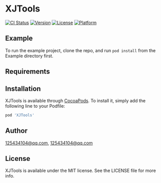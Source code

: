 # XJTools

[![CI Status](https://img.shields.io/travis/125434104@qq.com/XJTools.svg?style=flat)](https://travis-ci.org/125434104@qq.com/XJTools)
[![Version](https://img.shields.io/cocoapods/v/XJTools.svg?style=flat)](https://cocoapods.org/pods/XJTools)
[![License](https://img.shields.io/cocoapods/l/XJTools.svg?style=flat)](https://cocoapods.org/pods/XJTools)
[![Platform](https://img.shields.io/cocoapods/p/XJTools.svg?style=flat)](https://cocoapods.org/pods/XJTools)

## Example

To run the example project, clone the repo, and run `pod install` from the Example directory first.

## Requirements

## Installation

XJTools is available through [CocoaPods](https://cocoapods.org). To install
it, simply add the following line to your Podfile:

```ruby
pod 'XJTools'
```

## Author

125434104@qq.com, 125434104@qq.com

## License

XJTools is available under the MIT license. See the LICENSE file for more info.
